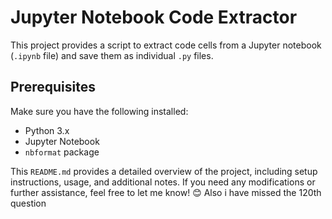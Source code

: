 # Jupyter Notebook Code Extractor

This project provides a script to extract code cells from a Jupyter notebook (`.ipynb` file) and save them as individual `.py` files.

## Prerequisites

Make sure you have the following installed:
- Python 3.x
- Jupyter Notebook
- `nbformat` package



 
This `README.md` provides a detailed overview of the project, including setup instructions, usage, and additional notes. If you need any modifications or further assistance, feel free to let me know! 😊
Also i have missed the 120th question
